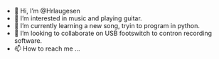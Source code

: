 - 👋 Hi, I’m @Hrlaugesen
- 👀 I’m interested in music and playing guitar.
- 🌱 I’m currently learning a new song, tryin to program in python.
- 💞️ I’m looking to collaborate on USB footswitch to contron recording software.
- 📫 How to reach me ...

<!---
Hrlaugesen/Hrlaugesen is a ✨ special ✨ repository because its `README.md` (this file) appears on your GitHub profile.
You can click the Preview link to take a look at your changes.
--->
